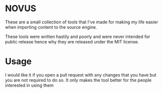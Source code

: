# NOVUS
These are a small collection of tools that I've made for making my life easier when importing content to the source engine.

These tools were written hastily and poorly and were never intended for public release hence why they are released under the MIT license. 

# Usage

I would like it if you open a pull request with any changes that you have but you are not required to do so. It only makes the tool better for the people interested in using them
